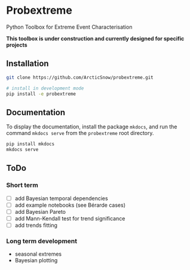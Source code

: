 # Probextreme
Python Toolbox for Extreme Event Characterisation

**This toolbox is under construction and currently designed for specific projects**

## Installation

```bash
git clone https://github.com/ArcticSnow/probextreme.git

# install in development mode
pip install -e probextreme
```

## Documentation
To display the documentation, install the package `mkdocs`, and run the command `mkdocs serve` from the `probextreme` root directory.

```sh
pip install mkdocs
mkdocs serve
```

## ToDo
### Short term
- [ ] add Bayesian temporal dependencies
- [ ] add example notebooks (see Bérarde cases)
- [ ] add Bayesian Pareto 
- [ ] add Mann-Kendall test for trend significance
- [ ] add trends fitting

### Long term development
- seasonal extremes
- Bayesian plotting